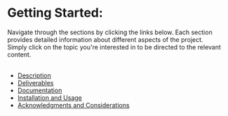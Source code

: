# Getting Started:

Navigate through the sections by clicking the links below. Each section provides detailed information about different aspects of the project.<br>
Simply click on the topic you're interested in to be directed to the relevant content.<br><br>

- [Description](content/description.md)
- [Deliverables](content/deliverables.md)
- [Documentation](content/documentation.md)
- [Installation and Usage](content/installation.md)
- [Acknowledgments and Considerations](content/acknowledgments.md)<br>

